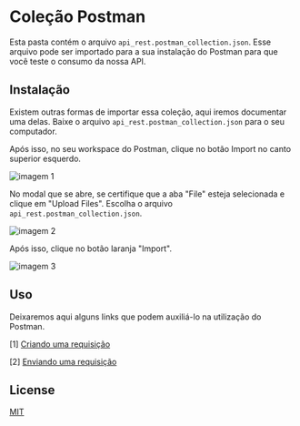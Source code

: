 # Coleção Postman

Esta pasta contém o arquivo ``api_rest.postman_collection.json``. Esse arquivo pode ser importado para a sua instalação do Postman para que você teste o consumo da nossa API.

## Instalação

Existem outras formas de importar essa coleção, aqui iremos documentar uma delas. Baixe o arquivo ``api_rest.postman_collection.json`` para o seu computador.

Após isso, no seu workspace do Postman, clique no botão Import no canto superior esquerdo.

![imagem 1](https://i.imgur.com/2KxYWx4.png)

No modal que se abre, se certifique que a aba "File" esteja selecionada e clique em "Upload Files". Escolha o arquivo ``api_rest.postman_collection.json``.

![imagem 2](https://i.imgur.com/CLbap2j.png)

Após isso, clique no botão laranja "Import".

![imagem 3](https://i.imgur.com/tL0XOYr.png)

## Uso

Deixaremos aqui alguns links que podem auxiliá-lo na utilização do Postman.

[1] [Criando uma requisição](https://learning.postman.com/docs/sending-requests/requests/)

[2] [Enviando uma requisição](https://learning.postman.com/docs/getting-started/sending-the-first-request/)


## License
[MIT](https://choosealicense.com/licenses/mit/)